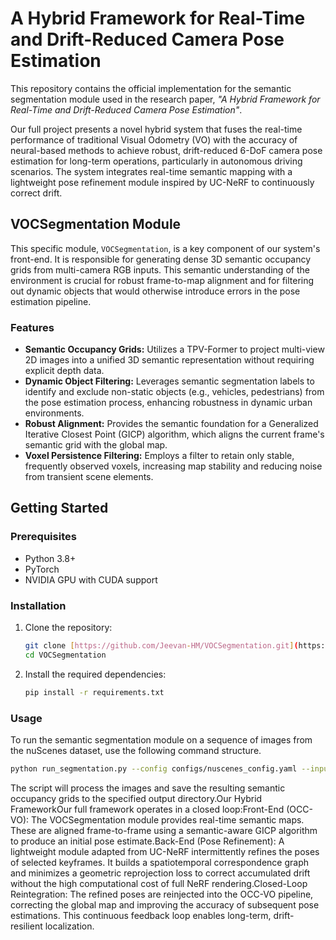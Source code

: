 # A Hybrid Framework for Real-Time and Drift-Reduced Camera Pose Estimation

This repository contains the official implementation for the semantic segmentation module used in the research paper, _"A Hybrid Framework for Real-Time and Drift-Reduced Camera Pose Estimation"_.

Our full project presents a novel hybrid system that fuses the real-time performance of traditional Visual Odometry (VO) with the accuracy of neural-based methods to achieve robust, drift-reduced 6-DoF camera pose estimation for long-term operations, particularly in autonomous driving scenarios. The system integrates real-time semantic mapping with a lightweight pose refinement module inspired by UC-NeRF to continuously correct drift.

## VOCSegmentation Module

This specific module, `VOCSegmentation`, is a key component of our system's front-end. It is responsible for generating dense 3D semantic occupancy grids from multi-camera RGB inputs. This semantic understanding of the environment is crucial for robust frame-to-map alignment and for filtering out dynamic objects that would otherwise introduce errors in the pose estimation pipeline.

### Features

- **Semantic Occupancy Grids:** Utilizes a TPV-Former to project multi-view 2D images into a unified 3D semantic representation without requiring explicit depth data.
- **Dynamic Object Filtering:** Leverages semantic segmentation labels to identify and exclude non-static objects (e.g., vehicles, pedestrians) from the pose estimation process, enhancing robustness in dynamic urban environments.
- **Robust Alignment:** Provides the semantic foundation for a Generalized Iterative Closest Point (GICP) algorithm, which aligns the current frame's semantic grid with the global map.
- **Voxel Persistence Filtering:** Employs a filter to retain only stable, frequently observed voxels, increasing map stability and reducing noise from transient scene elements.

## Getting Started

### Prerequisites

- Python 3.8+
- PyTorch
- NVIDIA GPU with CUDA support

### Installation

1.  Clone the repository:

    ```bash
    git clone [https://github.com/Jeevan-HM/VOCSegmentation.git](https://github.com/Jeevan-HM/VOCSegmentation.git)
    cd VOCSegmentation
    ```

2.  Install the required dependencies:
    ```bash
    pip install -r requirements.txt
    ```

### Usage

To run the semantic segmentation module on a sequence of images from the nuScenes dataset, use the following command structure.

```bash
python run_segmentation.py --config configs/nuscenes_config.yaml --input_dir /path/to/nuscenes/sweeps/CAM_FRONT --output_dir /path/to/output
```
The script will process the images and save the resulting semantic occupancy grids to the specified output directory.Our Hybrid FrameworkOur full framework operates in a closed loop:Front-End (OCC-VO): The VOCSegmentation module provides real-time semantic maps. These are aligned frame-to-frame using a semantic-aware GICP algorithm to produce an initial pose estimate.Back-End (Pose Refinement): A lightweight module adapted from UC-NeRF intermittently refines the poses of selected keyframes. It builds a spatiotemporal correspondence graph and minimizes a geometric reprojection loss to correct accumulated drift without the high computational cost of full NeRF rendering.Closed-Loop Reintegration: The refined poses are reinjected into the OCC-VO pipeline, correcting the global map and improving the accuracy of subsequent pose estimations. This continuous feedback loop enables long-term, drift-resilient localization.